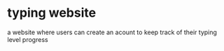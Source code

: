 # typing website

a website where users can create an acount to keep track of their typing level progress
